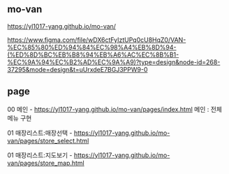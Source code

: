 ## mo-van
<a href="https://yl1017-yang.github.io/mo-van/" target="_blank">https://yl1017-yang.github.io/mo-van/</a>

https://www.figma.com/file/wDX6ctFyIztUPq0cU8HqZ0/VAN-%EC%85%80%ED%94%84%EC%98%A4%EB%8D%94-(%ED%8D%BC%EB%B8%94%EB%A6%AC%EC%8B%B1-%EC%9A%94%EC%B2%AD%EC%9A%A9)?type=design&node-id=268-37295&mode=design&t=uUrxdeE7BGJ3PPW9-0


## page
00 메인 - <a href="https://yl1017-yang.github.io/mo-van/pages/index.html" target="_blank">https://yl1017-yang.github.io/mo-van/pages/index.html</a>
	메인 : 전체 메뉴 구현

01 매장리스트:매장선택 - <a href="https://yl1017-yang.github.io/mo-van/pages/store_select.html" target="_blank">https://yl1017-yang.github.io/mo-van/pages/store_select.html</a>

01 매장리스트:지도보기 - <a href="https://yl1017-yang.github.io/mo-van/pages/store_map.html" target="_blank">https://yl1017-yang.github.io/mo-van/pages/store_map.html</a>